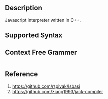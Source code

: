 ## Description
Javascript interpreter written in C++.

## Supported Syntax

## Context Free Grammer
```

```

## Reference
1. https://github.com/rspivak/lsbasi
2. https://github.com/Xiang1993/jack-compiler